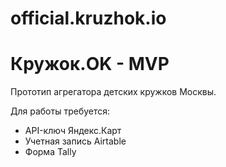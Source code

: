 # official.kruzhok.io

# Кружок.OK - MVP

Прототип агрегатора детских кружков Москвы.

Для работы требуется:
- API-ключ Яндекс.Карт
- Учетная запись Airtable
- Форма Tally
